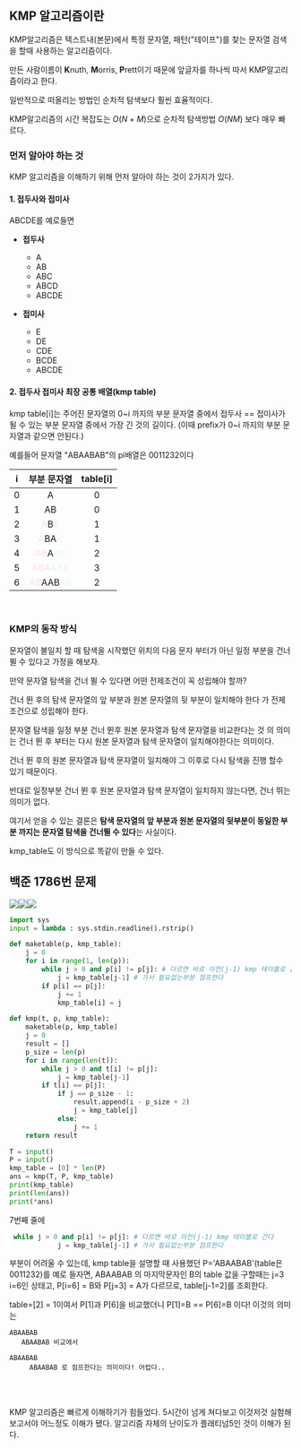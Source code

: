 ## KMP 알고리즘이란

KMP알고리즘은 텍스트내(본문)에서 특정 문자열, 패턴("테이프")를 찾는 문자열 검색을 할때 사용하는 알고리즘이다.

만든 사람이름이 **K**nuth, **M**orris, **P**rett이기 때문에 앞글자를 하나씩 따서 KMP알고리즘이라고 한다.

일반적으로 떠올리는 방법인 순차적 탐색보다 훨씬 효율적이다.

KMP알고리즘의 시간 복잡도는 $O(N+M)$으로 순차적 탐색방법 $O(NM)$ 보다 매우 빠르다.

### 먼저 알아야 하는 것
KMP 알고리즘을 이해하기 위해 먼저 알아야 하는 것이 2가지가 있다.

#### 1. 접두사와 접미사
ABCDE를 예로들면
- **접두사**
   - A
   - AB
   - ABC
   - ABCD
   - ABCDE  

- **접미사**
   - E
   - DE
   - CDE
   - BCDE
   - ABCDE
   
#### 2. 접두사 접미사 최장 공통 배열(kmp table)
kmp table[i]는 주어진 문자열의 0\~i 까지의 부분 문자열 중에서 접두사 == 접미사가 될 수 있는 부분 문자열 중에서 가장 긴 것의 길이다.
(이때 prefix가 0\~i 까지의 부분 문자열과 같으면 안된다.)

예를들어 문자열 "ABAABAB"의 pi배열은 0011232이다

|i|부분 문자열|table[i]|
|:---:|:---:|:---:|
|0|A|0|
|1|AB|0|
|2|<span style='color:#ffdce0'>A</span>B<span style='color:#dcffe4'>A</span>|1|
|3|<span style='color:#ffdce0'>A</span>BA<span style='color:#dcffe4'>A</span>|1|
|4|<span style='color:#ffdce0'>AB</span>A<span style='color:#dcffe4'>AB</span>|2|
|5|<span style='color:#ffdce0'>ABA</span><span style='color:#dcffe4'>ABA</span>|3|
|6|<span style='color:#ffdce0'>AB</span>AAB<span style='color:#dcffe4'>AB</span>|2|

<br/>

### KMP의 동작 방식

문자열이 불일치 할 때 탐색을 시작했던 위치의 다음 문자 부터가 아닌 일정 부분을 건너 뛸 수 있다고 가정을 해보자.

만약 문자열 탐색을 건너 뛸 수 있다면 어떤 전제조건이 꼭 성립해야 할까?

건너 뛴 후의 탐색 문자열의 앞 부분과 원본 문자열의 뒷 부분이 일치해야 한다 가 전제조건으로 성립해야 한다.

문자열 탐색을 일정 부분 건너 뛴후 원본 문자열과 탐색 문자열을 비교한다는 것 의 의미는 건너 뛴 후 부터는 다시 원본 문자열과 탐색 문자열이 일치해야한다는 의미이다.

건너 뛴 후의 원본 문자열과 탐색 문자열이 일치해야 그 이후로 다시 탐색을 진행 할수 있기 때문이다.

반대로 일정부분 건너 뛴 후 원본 문자열과 탐색 문자열이 일치하지 않는다면, 건너 뛰는 의미가 없다.

여기서 얻을 수 있는 결론은 **탐색 문자열의 앞 부분과 원본 문자열의 뒷부분이 동일한 부분 까지는 문자열 탐색을 건너뛸 수 있다**는 사실이다.

kmp_table도 이 방식으로 똑같이 만들 수 있다.

## 백준 1786번 문제
![](https://velog.velcdn.com/images/dodo4723/post/55559160-2495-4c11-8bd7-f0f7c8420527/image.png)![](https://velog.velcdn.com/images/dodo4723/post/0bbf94db-7e69-4065-b545-3b2134393ff9/image.png)![](https://velog.velcdn.com/images/dodo4723/post/f459958e-0925-4de4-ac24-ccac6ff700f9/image.png)

```python
import sys
input = lambda : sys.stdin.readline().rstrip()

def maketable(p, kmp_table):
    j = 0
    for i in range(1, len(p)):
        while j > 0 and p[i] != p[j]: # 다르면 바로 이전(j-1) kmp 테이블로 간다
            j = kmp_table[j-1] # 가서 필요없는부분 점프한다
        if p[i] == p[j]:
            j += 1
            kmp_table[i] = j

def kmp(t, p, kmp_table):
    maketable(p, kmp_table)
    j = 0
    result = []
    p_size = len(p)
    for i in range(len(t)):
        while j > 0 and t[i] != p[j]:
            j = kmp_table[j-1]
        if t[i] == p[j]:
            if j == p_size - 1:
                result.append(i - p_size + 2)
                j = kmp_table[j]
            else:
                j += 1
    return result

T = input()
P = input()
kmp_table = [0] * len(P)
ans = kmp(T, P, kmp_table)
print(kmp_table)
print(len(ans))
print(*ans)
```
7번째 줄에
```python
 while j > 0 and p[i] != p[j]: # 다르면 바로 이전(j-1) kmp 테이블로 간다
            j = kmp_table[j-1] # 가서 필요없는부분 점프한다
```
부분이 어려울 수 있는데,
kmp table을 설명할 때 사용했던 P='ABAABAB'(table은 0011232)를 예로 들자면,
ABAABAB 의 마지막문자인 B의 table 값을 구할때는 j=3 i=6인 상태고, P[i=6] = B와 P[j=3] = A가 다르므로, table[j-1=2]를 조회한다.

table=[2] = 1이여서 P[1]과 P[6]을 비교했더니 P[1]=B  == P[6]=B 이다! 이것의 의미는

```
ABAABAB
   ABAABAB 비교에서
   
ABAABAB
     ABAABAB 로 점프한다는 의미이다! 어렵다..
```

<br/>
<br/>

KMP 알고리즘은 빠르게 이해하기가 힘들었다. 5시간이 넘게 쳐다보고 이것저것 실험해보고서야 어느정도 이해가 됐다.
알고리즘 자체의 난이도가 플래티넘5인 것이 이해가 된다.